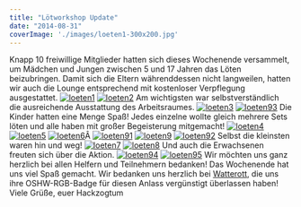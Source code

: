 ```yaml
---
title: "Lötworkshop Update"
date: "2014-08-31"
coverImage: './images/loeten1-300x200.jpg'
---
```


Knapp 10 freiwillige Mitglieder hatten sich dieses Wochenende versammelt, um Mädchen und Jungen zwischen 5 und 17 Jahren das Löten beizubringen. Damit sich die Eltern währenddessen nicht langweilen, hatten wir auch die Lounge entsprechend mit kostenloser Verpflegung ausgestattet. [![loeten1](../images/loeten1-300x200.jpg)](https://hackzogtum-coburg.de/wp-content/uploads/2014/09/loeten1.jpg " ") [![loeten2](../images/loeten2-200x300.jpg)](https://hackzogtum-coburg.de/wp-content/uploads/2014/09/loeten2.jpg " ") Am wichtigsten war selbstverständlich die ausreichende Ausstattung des Arbeitsraumes. [![loeten3](../images/loeten3-300x200.jpg)](https://hackzogtum-coburg.de/wp-content/uploads/2014/09/loeten3.jpg " ") [![loeten93](../images/loeten93-300x200.jpg)](https://hackzogtum-coburg.de/wp-content/uploads/2014/09/loeten93.jpg " ") Die Kinder hatten eine Menge Spaß! Jedes einzelne wollte gleich mehrere Sets löten und alle haben mit großer Begeisterung mitgemacht! [![loeten4](../images/loeten4-300x199.jpg)](https://hackzogtum-coburg.de/wp-content/uploads/2014/09/loeten4.jpg " ") [![loeten5](../images/loeten5-300x199.jpg)](https://hackzogtum-coburg.de/wp-content/uploads/2014/09/loeten5.jpg " ") [![loeten6](../images/loeten6-300x199.jpg)](https://hackzogtum-coburg.de/wp-content/uploads/2014/09/loeten6.jpg " ")Â [![loeten91](../images/loeten91-300x200.jpg)](https://hackzogtum-coburg.de/wp-content/uploads/2014/09/loeten91.jpg " ") [![loeten9](../images/loeten9-200x300.jpg)](https://hackzogtum-coburg.de/wp-content/uploads/2014/09/loeten9.jpg " ") [![loeten92](../images/loeten92-200x300.jpg)](https://hackzogtum-coburg.de/wp-content/uploads/2014/09/loeten92.jpg " ") Selbst die kleinsten waren hin und weg! [![loeten7](../images/loeten7-199x300.jpg)](https://hackzogtum-coburg.de/wp-content/uploads/2014/09/loeten7.jpg " ") [![loeten8](../images/loeten8-300x199.jpg)](https://hackzogtum-coburg.de/wp-content/uploads/2014/09/loeten8.jpg " ") Und auch die Erwachsenen freuten sich über die Aktion. [![loeten94](../images/loeten94-300x200.jpg)](https://hackzogtum-coburg.de/wp-content/uploads/2014/09/loeten94.jpg " ") [![loeten95](../images/loeten95-300x199.jpg)](https://hackzogtum-coburg.de/wp-content/uploads/2014/09/loeten95.jpg " ") Wir möchten uns ganz herzlich bei allen Helfern und Teilnehmern bedanken! Das Wochenende hat uns viel Spaß gemacht. Wir bedanken uns herzlich bei [Watterott](http://www.watterott.com/), die uns ihre OSHW-RGB-Badge für diesen Anlass vergünstigt überlassen haben! Viele Grüße, euer Hackzogtum
